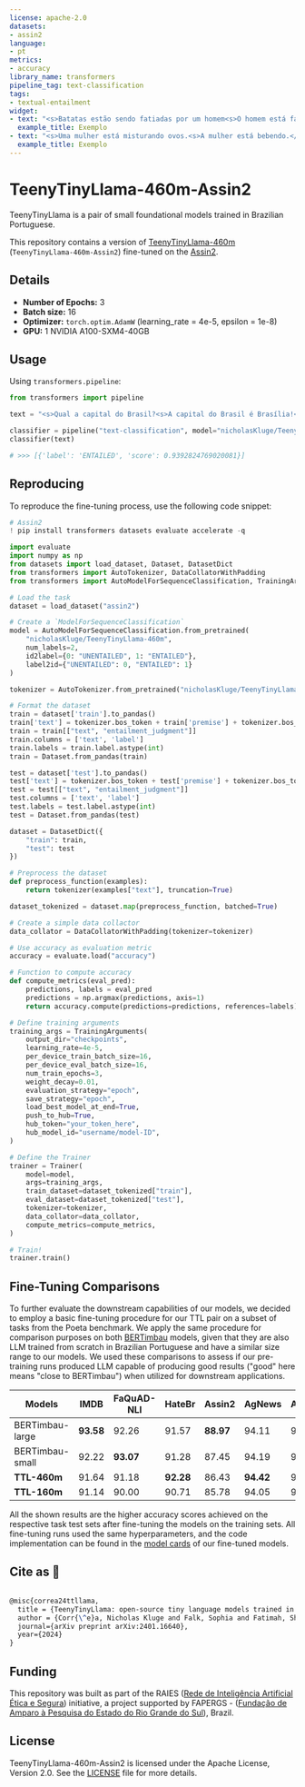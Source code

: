 ```yaml
---
license: apache-2.0
datasets:
- assin2
language:
- pt
metrics:
- accuracy
library_name: transformers
pipeline_tag: text-classification
tags:
- textual-entailment
widget:
- text: "<s>Batatas estão sendo fatiadas por um homem<s>O homem está fatiando a batata.</s>"
  example_title: Exemplo
- text: "<s>Uma mulher está misturando ovos.<s>A mulher está bebendo.</s>"
  example_title: Exemplo
---
```

# TeenyTinyLlama-460m-Assin2

TeenyTinyLlama is a pair of small foundational models trained in Brazilian Portuguese.

This repository contains a version of [TeenyTinyLlama-460m](https://huggingface.co/nicholasKluge/TeenyTinyLlama-460m) (`TeenyTinyLlama-460m-Assin2`) fine-tuned on the [Assin2](https://huggingface.co/datasets/assin2).

## Details

- **Number of Epochs:** 3
- **Batch size:** 16
- **Optimizer:** `torch.optim.AdamW` (learning_rate = 4e-5, epsilon = 1e-8)
- **GPU:** 1 NVIDIA A100-SXM4-40GB

## Usage

Using `transformers.pipeline`:

```python
from transformers import pipeline

text = "<s>Qual a capital do Brasil?<s>A capital do Brasil é Brasília!</s>"

classifier = pipeline("text-classification", model="nicholasKluge/TeenyTinyLlama-460m-Assin2")
classifier(text)

# >>> [{'label': 'ENTAILED', 'score': 0.9392824769020081}]
```

## Reproducing

To reproduce the fine-tuning process, use the following code snippet:

```python
# Assin2
! pip install transformers datasets evaluate accelerate -q

import evaluate
import numpy as np
from datasets import load_dataset, Dataset, DatasetDict
from transformers import AutoTokenizer, DataCollatorWithPadding
from transformers import AutoModelForSequenceClassification, TrainingArguments, Trainer

# Load the task
dataset = load_dataset("assin2")

# Create a `ModelForSequenceClassification`
model = AutoModelForSequenceClassification.from_pretrained(
    "nicholasKluge/TeenyTinyLlama-460m", 
    num_labels=2, 
    id2label={0: "UNENTAILED", 1: "ENTAILED"}, 
    label2id={"UNENTAILED": 0, "ENTAILED": 1}
)

tokenizer = AutoTokenizer.from_pretrained("nicholasKluge/TeenyTinyLlama-460m")

# Format the dataset
train = dataset['train'].to_pandas()
train['text'] = tokenizer.bos_token + train['premise'] + tokenizer.bos_token + train['hypothesis'] + tokenizer.eos_token
train = train[["text", "entailment_judgment"]]
train.columns = ['text', 'label']
train.labels = train.label.astype(int)
train = Dataset.from_pandas(train)

test = dataset['test'].to_pandas()
test['text'] = tokenizer.bos_token + test['premise'] + tokenizer.bos_token + test['hypothesis'] + tokenizer.eos_token
test = test[["text", "entailment_judgment"]]
test.columns = ['text', 'label']
test.labels = test.label.astype(int)
test = Dataset.from_pandas(test)

dataset = DatasetDict({
    "train": train,  
    "test": test                  
})

# Preprocess the dataset
def preprocess_function(examples):
    return tokenizer(examples["text"], truncation=True)

dataset_tokenized = dataset.map(preprocess_function, batched=True)

# Create a simple data collactor
data_collator = DataCollatorWithPadding(tokenizer=tokenizer)

# Use accuracy as evaluation metric
accuracy = evaluate.load("accuracy")

# Function to compute accuracy
def compute_metrics(eval_pred):
    predictions, labels = eval_pred
    predictions = np.argmax(predictions, axis=1)
    return accuracy.compute(predictions=predictions, references=labels)

# Define training arguments
training_args = TrainingArguments(
    output_dir="checkpoints",
    learning_rate=4e-5,
    per_device_train_batch_size=16,
    per_device_eval_batch_size=16,
    num_train_epochs=3,
    weight_decay=0.01,
    evaluation_strategy="epoch",
    save_strategy="epoch",
    load_best_model_at_end=True,
    push_to_hub=True,
    hub_token="your_token_here",
    hub_model_id="username/model-ID",
)

# Define the Trainer
trainer = Trainer(
    model=model,
    args=training_args,
    train_dataset=dataset_tokenized["train"],
    eval_dataset=dataset_tokenized["test"],
    tokenizer=tokenizer,
    data_collator=data_collator,
    compute_metrics=compute_metrics,
)

# Train!
trainer.train()


```

## Fine-Tuning Comparisons

To further evaluate the downstream capabilities of our models, we decided to employ a basic fine-tuning procedure for our TTL pair on a subset of tasks from the Poeta benchmark. We apply the same procedure for comparison purposes on both [BERTimbau](https://huggingface.co/neuralmind/bert-base-portuguese-cased) models, given that they are also LLM trained from scratch in Brazilian Portuguese and have a similar size range to our models. We used these comparisons to assess if our pre-training runs produced LLM capable of producing good results ("good" here means "close to BERTimbau") when utilized for downstream applications.

| Models          | IMDB      | FaQuAD-NLI | HateBr    | Assin2    | AgNews    | Average |
|-----------------|-----------|------------|-----------|-----------|-----------|---------|
| BERTimbau-large | **93.58** | 92.26      | 91.57     | **88.97** | 94.11     | 92.10   |
| BERTimbau-small | 92.22     | **93.07**  | 91.28     | 87.45     | 94.19     | 91.64   |
| **TTL-460m**    | 91.64     | 91.18      | **92.28** | 86.43     | **94.42** | 91.19   |
| **TTL-160m**    | 91.14     | 90.00      | 90.71     | 85.78     | 94.05     | 90.34   |

All the shown results are the higher accuracy scores achieved on the respective task test sets after fine-tuning the models on the training sets. All fine-tuning runs used the same hyperparameters, and the code implementation can be found in the [model cards](https://huggingface.co/nicholasKluge/TeenyTinyLlama-460m-HateBR) of our fine-tuned models.

## Cite as 🤗

```latex

@misc{correa24ttllama,
  title = {TeenyTinyLlama: open-source tiny language models trained in Brazilian Portuguese},
  author = {Corr{\^e}a, Nicholas Kluge and Falk, Sophia and Fatimah, Shiza and Sen, Aniket and De Oliveira, Nythamar},
  journal={arXiv preprint arXiv:2401.16640},
  year={2024}
}

```

## Funding

This repository was built as part of the RAIES ([Rede de Inteligência Artificial Ética e Segura](https://www.raies.org/)) initiative, a project supported by FAPERGS - ([Fundação de Amparo à Pesquisa do Estado do Rio Grande do Sul](https://fapergs.rs.gov.br/inicial)), Brazil.

## License

TeenyTinyLlama-460m-Assin2 is licensed under the Apache License, Version 2.0. See the [LICENSE](LICENSE) file for more details.
